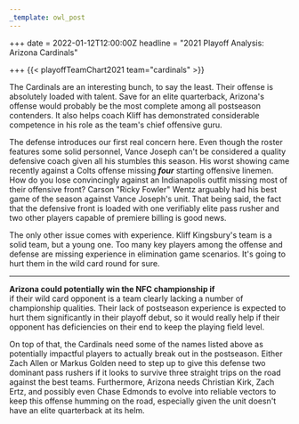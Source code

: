 ```yaml
---
_template: owl_post
---
```


+++
date = 2022-01-12T12:00:00Z
headline = "2021 Playoff Analysis: Arizona Cardinals"

+++
{{< playoffTeamChart2021 team="cardinals" >}}

The Cardinals are an interesting bunch, to say the least. Their offense is absolutely loaded with talent. Save for an elite quarterback, Arizona's offense would probably be the most complete among all postseason contenders. It also helps coach Kliff has demonstrated considerable competence in his role as the team's chief offensive guru.

The defense introduces our first real concern here. Even though the roster features some solid personnel, Vance Joseph can't be considered a quality defensive coach given all his stumbles this season. His worst showing came recently against a Colts offense missing **_four_** starting offensive linemen. How do you lose convincingly against an Indianapolis outfit missing most of their offensive front? Carson "Ricky Fowler" Wentz arguably had his best game of the season against Vance Joseph's unit. That being said, the fact that the defensive front is loaded with one verifiably elite pass rusher and two other players capable of premiere billing is good news.

The only other issue comes with experience. Kliff Kingsbury's team is a solid team, but a young one. Too many key players among the offense and defense are missing experience in elimination game scenarios. It's going to hurt them in the wild card round for sure.

***

**Arizona could potentially win the NFC championship if**  
if their wild card opponent is a team clearly lacking a number of championship qualities. Their lack of postseason experience is expected to hurt them significantly in their playoff debut, so it would really help if their opponent has deficiencies on their end to keep the playing field level. 

On top of that, the Cardinals need some of the names listed above as potentially impactful players to actually break out in the postseason. Either Zach Allen or Markus Golden need to step up to give this defense two dominant pass rushers if it looks to survive three straight trips on the road against the best teams. Furthermore, Arizona needs Christian Kirk, Zach Ertz, and possibly even Chase Edmonds to evolve into reliable vectors to keep this offense humming on the road, especially given the unit doesn't have an elite quarterback at its helm.
